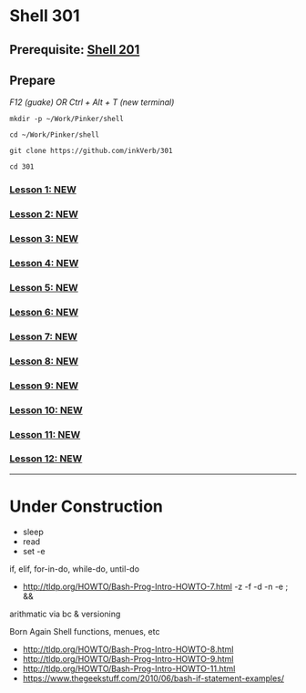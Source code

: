# Shell 301

## Prerequisite: [Shell 201](https://github.com/inkVerb/Pinker/tree/master/201-shell)

## Prepare

*F12 (guake) OR Ctrl + Alt + T (new terminal)*

`mkdir -p ~/Work/Pinker/shell`

`cd ~/Work/Pinker/shell`

`git clone https://github.com/inkVerb/301`

`cd 301`

### [Lesson 1: NEW](https://github.com/inkVerb/pinker/blob/master/301-shell/Lesson-01.md)

### [Lesson 2: NEW](https://github.com/inkVerb/pinker/blob/master/301-shell/Lesson-02.md)

### [Lesson 3: NEW](https://github.com/inkVerb/pinker/blob/master/301-shell/Lesson-03.md)

### [Lesson 4: NEW](https://github.com/inkVerb/pinker/blob/master/301-shell/Lesson-04.md)

### [Lesson 5: NEW](https://github.com/inkVerb/pinker/blob/master/301-shell/Lesson-05.md)

### [Lesson 6: NEW](https://github.com/inkVerb/pinker/blob/master/301-shell/Lesson-06.md)

### [Lesson 7: NEW](https://github.com/inkVerb/pinker/blob/master/301-shell/Lesson-07.md)

### [Lesson 8: NEW](https://github.com/inkVerb/pinker/blob/master/301-shell/Lesson-08.md)

### [Lesson 9: NEW](https://github.com/inkVerb/pinker/blob/master/301-shell/Lesson-09.md)

### [Lesson 10: NEW](https://github.com/inkVerb/pinker/blob/master/301-shell/Lesson-10.md)

### [Lesson 11: NEW](https://github.com/inkVerb/pinker/blob/master/301-shell/Lesson-11.md)

### [Lesson 12: NEW](https://github.com/inkVerb/pinker/blob/master/301-shell/Lesson-12.md)
___
# Under Construction

- sleep
- read
- set -e

if, elif, for-in-do, while-do, until-do
- http://tldp.org/HOWTO/Bash-Prog-Intro-HOWTO-7.html
-z -f -d -n -e
 ; &&

arithmatic via bc & versioning

Born Again Shell
functions, menues, etc
- http://tldp.org/HOWTO/Bash-Prog-Intro-HOWTO-8.html
- http://tldp.org/HOWTO/Bash-Prog-Intro-HOWTO-9.html
- http://tldp.org/HOWTO/Bash-Prog-Intro-HOWTO-11.html
- https://www.thegeekstuff.com/2010/06/bash-if-statement-examples/

